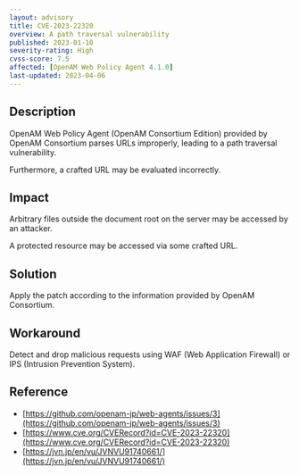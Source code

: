 ```yaml
---
layout: advisory
title: CVE-2023-22320
overview: A path traversal vulnerability
published: 2023-01-10
severity-rating: High
cvss-score: 7.5
affected: [OpenAM Web Policy Agent 4.1.0]
last-updated: 2023-04-06
---
```

## Description

OpenAM Web Policy Agent (OpenAM Consortium Edition) provided by OpenAM Consortium parses URLs improperly, leading to a path traversal vulnerability.

Furthermore, a crafted URL may be evaluated incorrectly.

## Impact

Arbitrary files outside the document root on the server may be accessed by an attacker.

A protected resource may be accessed via some crafted URL.

## Solution

Apply the patch according to the information provided by OpenAM Consortium.

## Workaround

Detect and drop malicious requests using WAF (Web Application Firewall) or IPS (Intrusion Prevention System).

## Reference

* [https://github.com/openam-jp/web-agents/issues/3](https://github.com/openam-jp/web-agents/issues/3)
* [https://www.cve.org/CVERecord?id=CVE-2023-22320](https://www.cve.org/CVERecord?id=CVE-2023-22320)
* [https://jvn.jp/en/vu/JVNVU91740661/](https://jvn.jp/en/vu/JVNVU91740661/)
